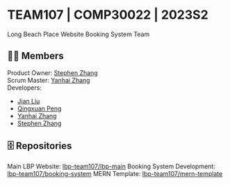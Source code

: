 # TEAM107 | COMP30022 | 2023S2
Long Beach Place Website Booking System Team
## 🙋‍♀️ Members
Product Owner: [Stephen Zhang](https://github.com/m1nicrusher) <br>
Scrum Master: [Yanhai Zhang](https://github.com/Hanny658) <br>
Developers:
- [Jian Liu](https://github.com/JianLiu7)
- [Qingxuan Peng](https://github.com/QingxuanPeng)
- [Yanhai Zhang](https://github.com/Hanny658)
- [Stephen Zhang](https://github.com/m1nicrusher)

## 🗄️ Repositories
Main LBP Website: [lbp-team107/lbp-main](https://github.com/lbp-team107/lbp-main)
Booking System Development: [lbp-team107/booking-system](https://github.com/lbp-team107/booking-system)
MERN Template: [lbp-team107/mern-template](https://github.com/lbp-team107/mern-template)
